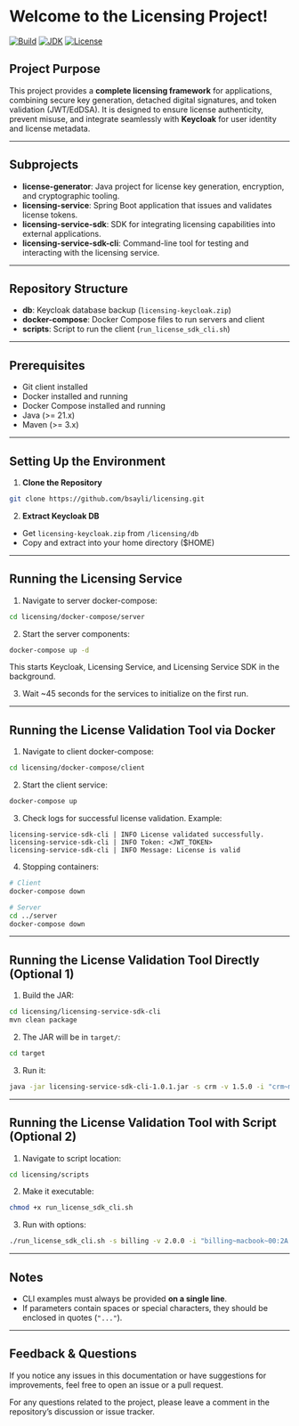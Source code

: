 # Welcome to the Licensing Project!

[![Build](https://github.com/bsayli/licensing/actions/workflows/build.yml/badge.svg)](https://github.com/bsayli/licensing/actions/workflows/build.yml)
[![JDK](https://img.shields.io/badge/JDK-21%2B-blue)](https://openjdk.org/projects/jdk/21/)
[![License](https://img.shields.io/badge/license-MIT-green)](LICENSE)

## Project Purpose

This project provides a **complete licensing framework** for applications, combining secure key generation, detached
digital signatures, and token validation (JWT/EdDSA). It is designed to ensure license authenticity, prevent misuse, and
integrate seamlessly with **Keycloak** for user identity and license metadata.

---

## Subprojects

* **license-generator**: Java project for license key generation, encryption, and cryptographic tooling.
* **licensing-service**: Spring Boot application that issues and validates license tokens.
* **licensing-service-sdk**: SDK for integrating licensing capabilities into external applications.
* **licensing-service-sdk-cli**: Command-line tool for testing and interacting with the licensing service.

---

## Repository Structure

* **db**: Keycloak database backup (`licensing-keycloak.zip`)
* **docker-compose**: Docker Compose files to run servers and client
* **scripts**: Script to run the client (`run_license_sdk_cli.sh`)

---

## Prerequisites

* Git client installed
* Docker installed and running
* Docker Compose installed and running
* Java (>= 21.x)
* Maven (>= 3.x)

---

## Setting Up the Environment

1. **Clone the Repository**

```bash
git clone https://github.com/bsayli/licensing.git
```

2. **Extract Keycloak DB**

* Get `licensing-keycloak.zip` from `/licensing/db`
* Copy and extract into your home directory (\$HOME)

---

## Running the Licensing Service

1. Navigate to server docker-compose:

```bash
cd licensing/docker-compose/server
```

2. Start the server components:

```bash
docker-compose up -d
```

This starts Keycloak, Licensing Service, and Licensing Service SDK in the background.

3. Wait \~45 seconds for the services to initialize on the first run.

---

## Running the License Validation Tool via Docker

1. Navigate to client docker-compose:

```bash
cd licensing/docker-compose/client
```

2. Start the client service:

```bash
docker-compose up
```

3. Check logs for successful license validation. Example:

```text
licensing-service-sdk-cli | INFO License validated successfully.
licensing-service-sdk-cli | INFO Token: <JWT_TOKEN>
licensing-service-sdk-cli | INFO Message: License is valid
```

4. Stopping containers:

```bash
# Client
docker-compose down

# Server
cd ../server
docker-compose down
```

---

## Running the License Validation Tool Directly (Optional 1)

1. Build the JAR:

```bash
cd licensing/licensing-service-sdk-cli
mvn clean package
```

2. The JAR will be in `target/`:

```bash
cd target
```

3. Run it:

```bash
java -jar licensing-service-sdk-cli-1.0.1.jar -s crm -v 1.5.0 -i "crm~macbook~00:2A:8D:BE:F1:56" -k "<LICENSE_KEY>"
```

---

## Running the License Validation Tool with Script (Optional 2)

1. Navigate to script location:

```bash
cd licensing/scripts
```

2. Make it executable:

```bash
chmod +x run_license_sdk_cli.sh
```

3. Run with options:

```bash
./run_license_sdk_cli.sh -s billing -v 2.0.0 -i "billing~macbook~00:2A:8D:BE:F1:56" -k "<LICENSE_KEY>"
```

---

## Notes

* CLI examples must always be provided **on a single line**.
* If parameters contain spaces or special characters, they should be enclosed in quotes (`"..."`).

---

## Feedback & Questions

If you notice any issues in this documentation or have suggestions for improvements, feel free to open an issue or a
pull request.

For any questions related to the project, please leave a comment in the repository’s discussion or issue tracker.
